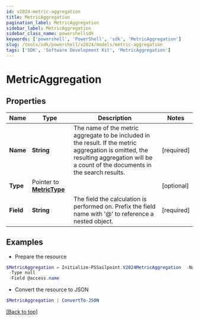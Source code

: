 ```yaml
---
id: v2024-metric-aggregation
title: MetricAggregation
pagination_label: MetricAggregation
sidebar_label: MetricAggregation
sidebar_class_name: powershellsdk
keywords: ['powershell', 'PowerShell', 'sdk', 'MetricAggregation'] 
slug: /tools/sdk/powershell/v2024/models/metric-aggregation
tags: ['SDK', 'Software Development Kit', 'MetricAggregation']
---
```



# MetricAggregation

## Properties

Name | Type | Description | Notes
------------ | ------------- | ------------- | -------------
**Name** |  **String** | The name of the metric aggregate to be included in the result. If the metric aggregation is omitted, the resulting aggregation will be a count of the documents in the search results. | [required]
**Type** |  Pointer to [**MetricType**](metric-type) |  | [optional] 
**Field** |  **String** | The field the calculation is performed on.  Prefix the field name with '@' to reference a nested object.  | [required]

## Examples

- Prepare the resource
```powershell
$MetricAggregation = Initialize-PSSailpoint.V2024MetricAggregation  -Name Access Name Count `
 -Type null `
 -Field @access.name
```

- Convert the resource to JSON
```powershell
$MetricAggregation | ConvertTo-JSON
```


[[Back to top]](#) 


